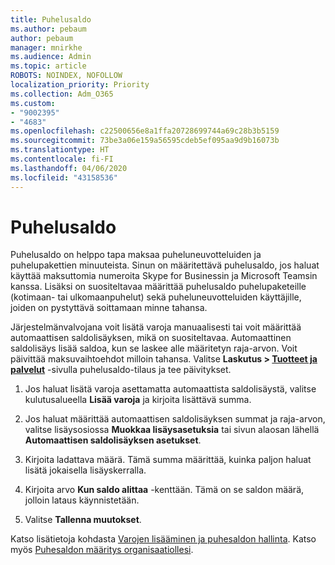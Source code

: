 ```yaml
---
title: Puhelusaldo
ms.author: pebaum
author: pebaum
manager: mnirkhe
ms.audience: Admin
ms.topic: article
ROBOTS: NOINDEX, NOFOLLOW
localization_priority: Priority
ms.collection: Adm_O365
ms.custom:
- "9002395"
- "4683"
ms.openlocfilehash: c22500656e8a1ffa20728699744a69c28b3b5159
ms.sourcegitcommit: 73be3a06e159a56595cdeb5ef095aa9d9b16073b
ms.translationtype: HT
ms.contentlocale: fi-FI
ms.lasthandoff: 04/06/2020
ms.locfileid: "43158536"
---
```

# <a name="communication-credits"></a>Puhelusaldo

Puhelusaldo on helppo tapa maksaa puheluneuvotteluiden ja puhelupakettien minuuteista.  Sinun on määritettävä puhelusaldo, jos haluat käyttää maksuttomia numeroita Skype for Businessin ja Microsoft Teamsin kanssa.  Lisäksi on suositeltavaa määrittää puhelusaldo puhelupaketeille (kotimaan- tai ulkomaanpuhelut) sekä puheluneuvotteluiden käyttäjille, joiden on pystyttävä soittamaan minne tahansa.

Järjestelmänvalvojana voit lisätä varoja manuaalisesti tai voit määrittää automaattisen saldolisäyksen, mikä on suositeltavaa.  Automaattinen saldolisäys lisää saldoa, kun se laskee alle määritetyn raja-arvon.  Voit päivittää maksuvaihtoehdot milloin tahansa. Valitse **Laskutus > [Tuotteet ja palvelut](https://go.microsoft.com/fwlink/p/?linkid=842054)** -sivulla puhelusaldo-tilaus ja tee päivitykset.

1. Jos haluat lisätä varoja asettamatta automaattista saldolisäystä, valitse kulutusalueella **Lisää varoja** ja kirjoita lisättävä summa.

2. Jos haluat määrittää automaattisen saldolisäyksen summat ja raja-arvon, valitse lisäysosiossa **Muokkaa lisäysasetuksia** tai sivun alaosan lähellä **Automaattisen saldolisäyksen asetukset**.  

3. Kirjoita ladattava määrä.  Tämä summa määrittää, kuinka paljon haluat lisätä jokaisella lisäyskerralla.  

4. Kirjoita arvo **Kun saldo alittaa** -kenttään.  Tämä on se saldon määrä, jolloin lataus käynnistetään.

5. Valitse **Tallenna muutokset**.

Katso lisätietoja kohdasta [Varojen lisääminen ja puhesaldon hallinta](https://docs.microsoft.com/microsoftteams/add-funds-and-manage-communications-credits). Katso myös [Puhesaldon määritys organisaatiollesi](https://docs.microsoft.com/microsoftteams/set-up-communications-credits-for-your-organization).
